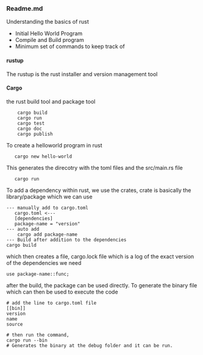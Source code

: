 ### Readme.md

Understanding the basics of rust
 - Initial Hello World Program
 - Compile and Build program
 - Minimum set of commands to keep track of


#### rustup
The rustup is the rust installer and version management tool

#### Cargo
the rust build tool and package tool
```
    cargo build
    cargo run
    cargo test
    cargo doc
    cargo publish
```
To create a helloworld program in rust
```
   cargo new hello-world
```
This generates the direcotry with the toml files and the src/main.rs file
```
   cargo run
```
To add a dependency within rust, we use the crates, crate is basically the library/package which we can use
```
--- manually add to cargo.toml
   cargo.toml <---
   [dependencies]
   package-name = "version"
--- auto add
    cargo add package-name
--- Build after addition to the dependencies
cargo build
```
which then creates a file, cargo.lock file which is a log of the exact version of the dependencies we need
```
use package-name::func;
```
after the build, the package can be used directly.
To generate the binary file which can then be used to execute the code
```
# add the line to cargo.toml file
[[bin]]
version
name
source

# then run the command, 
cargo run --bin 
# Generates the binary at the debug folder and it can be run.
```
